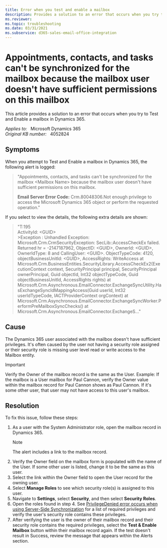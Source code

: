 ```yaml
---
title: Error when you test and enable a mailbox
description: Provides a solution to an error that occurs when you try to Test and Enable a mailbox in Dynamics 365.
ms.reviewer: 
ms.topic: troubleshooting
ms.date: 03/31/2021
ms.subservice: d365-sales-email-office-integration
---
```

# Appointments, contacts, and tasks can't be synchronized for the mailbox because the mailbox user doesn't have sufficient permissions on this mailbox

This article provides a solution to an error that occurs when you try to Test and Enable a mailbox in Dynamics 365.

_Applies to:_ &nbsp; Microsoft Dynamics 365  
_Original KB number:_ &nbsp; 4052824

## Symptoms

When you attempt to Test and Enable a mailbox in Dynamics 365, the following alert is logged:

> "Appointments, contacts, and tasks can't be synchronized for the mailbox \<Mailbox Name> because the mailbox user doesn't have sufficient permissions on this mailbox.
>
> **Email Server Error Code:** Crm.80048306.Not enough privilege to access the Microsoft Dynamics 365 object or perform the requested operation."

If you select to view the details, the following extra details are shown:

> "T:195  
ActivityId: \<GUID>  
\>Exception : Unhandled Exception: Microsoft.Crm.CrmSecurityException: SecLib::AccessCheckEx failed. Returned hr = -2147187962, ObjectID: \<GUID>, OwnerId: \<GUID>,  OwnerIdType: 8 and CallingUser: \<GUID>. ObjectTypeCode: 4120, objectBusinessUnitId: \<GUID>, AccessRights: WriteAccess     at Microsoft.Crm.BusinessEntities.SecurityLibrary.AccessCheckEx2(ExecutionContext context, SecurityPrincipal principal, SecurityPrincipal ownerPrincipal, Guid objectId, Int32 objectTypeCode, Guid objectBusinessUnitId, AccessRights rights)    at Microsoft.Crm.Asynchronous.EmailConnector.ExchangeSyncUtility.HasExchangeSyncIdMappingAccess(Guid userId, Int32 userIdTypeCode, IACTProviderContext orgContext)    at Microsoft.Crm.Asynchronous.EmailConnector.ExchangeSyncWorker.PerformPreMailboxSyncChecks()    at Microsoft.Crm.Asynchronous.EmailConnector.ExchangeS..."

## Cause

The Dynamics 365 user associated with the mailbox doesn't have sufficient privileges. It's often caused by the user not having a security role assigned or their security role is missing user level read or write access to the Mailbox entity.

> [!IMPORTANT]
> Verify the Owner of the mailbox record is the same as the User. Example: If the mailbox is a User mailbox for Paul Cannon, verify the Owner value within the mailbox record for Paul Cannon shows as Paul Cannon. If it's some other user, that user may not have access to this user's mailbox.

## Resolution

To fix this issue, follow these steps:

1. As a user with the System Administrator role, open the mailbox record in Dynamics 365.
    > [!NOTE]
    > The alert includes a link to the mailbox record.
2. Verify the Owner field on the mailbox form is populated with the name of the User. If some other user is listed, change it to be the same as this user.
3. Select the link within the Owner field to open the User record for the owning user.
4. Select **Manage Roles** to see which security role(s) is assigned to this user.
5. Navigate to **Settings**, select **Security**, and then select **Security Roles**.
6. Open the roles found in step 4. See [PrivilegeDenied error occurs when using Server-Side Synchronization](https://support.microsoft.com/help/4015092) for a list of required privileges and verify the user's security role contains these privileges.
7. After verifying the user is the owner of their mailbox record and their security role contains the required privileges, select the **Test & Enable Mailbox** button within their mailbox record again. If the test doesn't result in Success, review the message that appears within the Alerts section.
